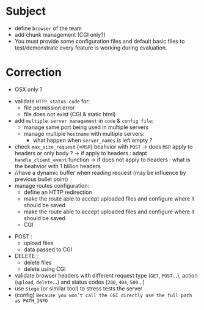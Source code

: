 # Subject

* define `browser` of the team
* add chunk management (CGI only?)
* You must provide some configuration files and default basic files to test/demonstrate
every feature is working during evaluation.


# Correction

* OSX only ?
<!-- * make sure we always remove request fd from epoll list when an error occured: -->
<!-- 	add `this->Close(request_fd)` inside `send_error_page` function() -->
<!-- * add error management when opening HTTP error HTML templates -->
<!-- * manage return value for `send` in `send_content_to_request` -->
<!-- * add  `this->Close(request_fd)` in `send_content_to_request` -->
<!-- * what are `compilation re-link issues` ? -->
* validate `HTTP status code` for:
  - file permission error
  - file does not exist (CGI & static html)
* add `multiple server management` in `code` & `config file`:
  - manage same port being used in multiple servers
  - manage multiple `hostname` with multiple servers:
	  - what happen when `server_names` is left empty ?
* check `max_size_request` (=`MSR`) beahvior with `POST`
  -> does `MSR` apply to headers or only body ?
	  -> if apply to headers : adapt `handle_client_event` function
	  -> if does not apply to headers : what is the beahvior with 1 billion headers
* //have a dynamic buffer when reading request (may be influence by previous bullet point)
* manage routes configuration:
  <!-- - add alterntaives directories for specific routes -->
  <!-- - limit request type (`POST`, `GET`...) -->
  <!-- - turn on or off directory listing -->
  - define an HTTP redirection
  <!-- - default file to answer if the request is a directory -->
  - make the route able to accept uploaded files and configure where it should
be saved
  - make the route able to accept uploaded files and configure where it should
be saved
  - CGI
<!-- * see behavior with invalid type requests (ex: `not POST`) -->
* POST :
  - upload files
  - data passed to CGI
* DELETE :
  - delete files
  - delete using CGI
* validate browser headers with different request type (`GET`, `POST`...), action (`upload`, `delete`...) and status codes (`200`, `404`, `500`...)
* use `Siege` (or similar tool) to stress tests the server
* (config) `Because you won’t call the CGI directly use the full path as PATH_INFO`
